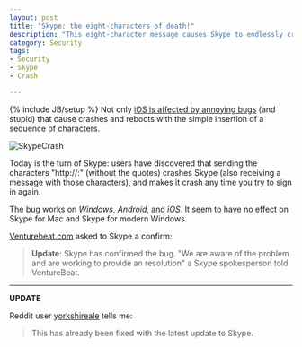 ```yaml
---
layout: post
title: "Skype: the eight-characters of death!"
description: "This eight-character message causes Skype to endlessly crash"
category: Security
tags: 
- Security
- Skype
- Crash

---
```

{% include JB/setup %}
Not only [iOS is affected by annoying bugs](http://oldsite.andreafortuna.org/security/2015/05/29/ios-imessage-crash/) (and stupid) that cause crashes and reboots with the simple insertion of a sequence of characters.

![SkypeCrash](http://venturebeat.com/wp-content/uploads/2015/06/skype_bug_autocrash.png)
<!-- more -->

Today is the turn of Skype: users have discovered that sending the characters "http://:" (without the quotes) crashes Skype (also receiving a message with those characters), and makes it crash any time you try to sign in again.

The bug works on *Windows*, *Android*, and *iOS*. 
It seem to have no effect on Skype for Mac and Skype for modern Windows.

[Venturebeat.com](http://venturebeat.com/2015/06/02/these-8-characters-crash-skype-and-once-theyre-in-your-chat-history-the-app-cant-start/) asked to Skype a confirm:

>**Update**: Skype has confirmed the bug. "We are aware of the problem and are working to provide an resolution" a Skype spokesperson told VentureBeat.

<hr/>

<a name="update">**UPDATE**</a>

Reddit user [yorkshireale](http://www.reddit.com/user/yorkshireale) tells me:

>This has already been fixed with the latest update to Skype.
